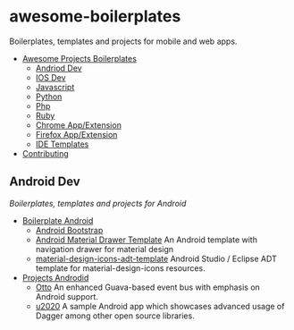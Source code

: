 # awesome-boilerplates
Boilerplates, templates and projects for mobile and web apps. 

- [Awesome Projects Boilerplates](#awesome-projects-boilerplates)
    - [Andriod Dev](#android-dev)
    - [IOS Dev](#ios-dev)
    - [Javascript](#javascript)
    - [Python](#python)
    - [Php](#php)
    - [Ruby](#ruby)
    - [Chrome App/Extension](#chrome-app/Extension)
    - [Firefox App/Extension](#firefoz-app/Extension)
    - [IDE Templates](#ide-templates)
- [Contributing](#contributing)

## Android Dev 

*Boilerplates, templates and projects for Android*
- [Boilerplate Android](#bolierplate-android)
    - [Android Bootstrap](https://github.com/AndroidBootstrap/android-bootstrap)
    - [Android Material Drawer Template](https://github.com/kanytu/android-material-drawer-template) An Android template with navigation drawer for material design
    - [material-design-icons-adt-template](https://github.com/intrications/material-design-icons-adt-template) Android Studio / Eclipse ADT template for material-design-icons resources.
- [Projects Androdid](#projects-android)
    - [Otto](https://github.com/square/otto) An enhanced Guava-based event bus with emphasis on Android support. 
    - [u2020](https://github.com/JakeWharton/u2020) A sample Android app which showcases advanced usage of Dagger among other open source libraries.
